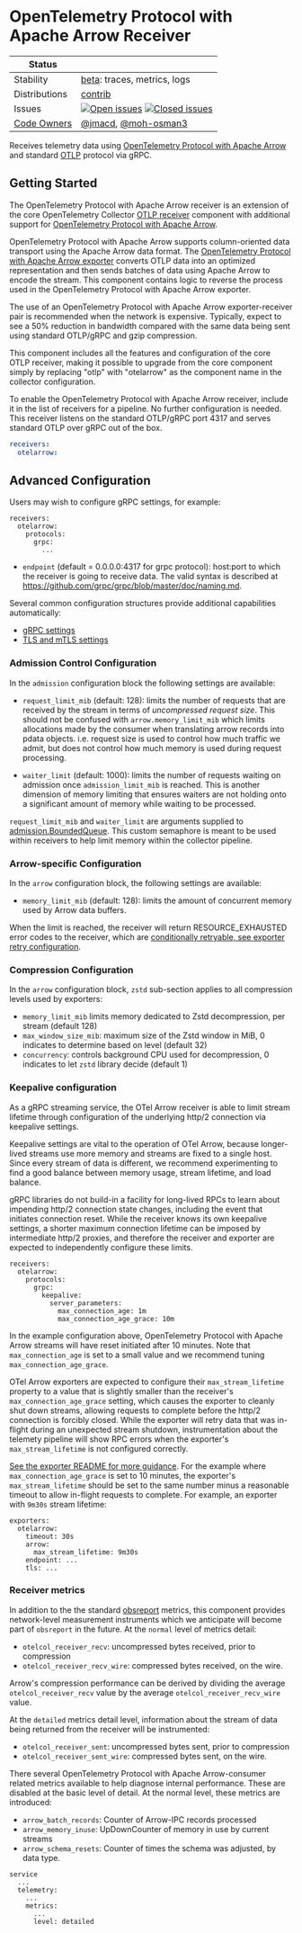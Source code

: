 # OpenTelemetry Protocol with Apache Arrow Receiver

<!-- status autogenerated section -->
| Status        |           |
| ------------- |-----------|
| Stability     | [beta]: traces, metrics, logs   |
| Distributions | [contrib] |
| Issues        | [![Open issues](https://img.shields.io/github/issues-search/open-telemetry/opentelemetry-collector-contrib?query=is%3Aissue%20is%3Aopen%20label%3Areceiver%2Fotelarrow%20&label=open&color=orange&logo=opentelemetry)](https://github.com/GlancingMind/opentelemetry-collector-contrib/issues?q=is%3Aopen+is%3Aissue+label%3Areceiver%2Fotelarrow) [![Closed issues](https://img.shields.io/github/issues-search/open-telemetry/opentelemetry-collector-contrib?query=is%3Aissue%20is%3Aclosed%20label%3Areceiver%2Fotelarrow%20&label=closed&color=blue&logo=opentelemetry)](https://github.com/GlancingMind/opentelemetry-collector-contrib/issues?q=is%3Aclosed+is%3Aissue+label%3Areceiver%2Fotelarrow) |
| [Code Owners](https://github.com/GlancingMind/opentelemetry-collector-contrib/blob/main/CONTRIBUTING.md#becoming-a-code-owner)    | [@jmacd](https://www.github.com/jmacd), [@moh-osman3](https://www.github.com/moh-osman3) |

[beta]: https://github.com/GlancingMind/opentelemetry-collector#beta
[contrib]: https://github.com/GlancingMind/opentelemetry-collector-releases/tree/main/distributions/otelcol-contrib
<!-- end autogenerated section -->

Receives telemetry data using [OpenTelemetry Protocol with Apache
Arrow](https://github.com/GlancingMind/otel-arrow) and standard
[OTLP](
https://github.com/GlancingMind/opentelemetry-specification/blob/main/specification/protocol/otlp.md)
protocol via gRPC.

## Getting Started

The OpenTelemetry Protocol with Apache Arrow receiver is an extension
of the core OpenTelemetry Collector [OTLP
receiver](https://github.com/GlancingMind/opentelemetry-collector/tree/main/receiver/otlpreceiver)
component with additional support for [OpenTelemetry Protocol with
Apache Arrow](https://github.com/GlancingMind/otel-arrow).

OpenTelemetry Protocol with Apache Arrow supports column-oriented data
transport using the Apache Arrow data format.  The [OpenTelemetry
Protocol with Apache Arrow
exporter](../../exporter/otelarrowexporter/README.md)
converts OTLP data into an optimized representation and then sends
batches of data using Apache Arrow to encode the stream.  This
component contains logic to reverse the process used in the
OpenTelemetry Protocol with Apache Arrow exporter.

The use of an OpenTelemetry Protocol with Apache Arrow
exporter-receiver pair is recommended when the network is expensive.
Typically, expect to see a 50% reduction in bandwidth compared with
the same data being sent using standard OTLP/gRPC and gzip
compression.

This component includes all the features and configuration of the core
OTLP receiver, making it possible to upgrade from the core component
simply by replacing "otlp" with "otelarrow" as the component name in
the collector configuration.

To enable the OpenTelemetry Protocol with Apache Arrow receiver,
include it in the list of receivers for a pipeline.  No further
configuration is needed.  This receiver listens on the standard
OTLP/gRPC port 4317 and serves standard OTLP over gRPC out of the box.

```yaml
receivers:
  otelarrow:
```

## Advanced Configuration

Users may wish to configure gRPC settings, for example:

```
receivers:
  otelarrow:
    protocols:
      grpc:
        ...
```

- `endpoint` (default = 0.0.0.0:4317 for grpc protocol):
  host:port to which the receiver is going to receive data. The valid syntax is
  described at https://github.com/grpc/grpc/blob/master/doc/naming.md.

Several common configuration structures provide additional capabilities automatically:

- [gRPC settings](https://github.com/GlancingMind/opentelemetry-collector/blob/main/config/configgrpc/README.md)
- [TLS and mTLS settings](https://github.com/GlancingMind/opentelemetry-collector/blob/main/config/configtls/README.md)

### Admission Control Configuration

In the `admission` configuration block the following settings are available:

- `request_limit_mib` (default: 128): limits the number of requests that are received by the stream in terms of *uncompressed request size*. This should not be confused with `arrow.memory_limit_mib` which limits allocations made by the consumer when translating arrow records into pdata objects. i.e. request size is used to control how much traffic we admit, but does not control how much memory is used during request processing.

- `waiter_limit` (default: 1000): limits the number of requests waiting on admission once `admission_limit_mib` is reached. This is another dimension of memory limiting that ensures waiters are not holding onto a significant amount of memory while waiting to be processed.

`request_limit_mib` and `waiter_limit` are arguments supplied to [admission.BoundedQueue](https://github.com/GlancingMind/opentelemetry-collector-contrib/tree/main/internal/otelarrow/admission). This custom semaphore is meant to be used within receivers to help limit memory within the collector pipeline.

### Arrow-specific Configuration

In the `arrow` configuration block, the following settings are available:

- `memory_limit_mib` (default: 128): limits the amount of concurrent memory used by Arrow data buffers.

When the limit is reached, the receiver will return RESOURCE_EXHAUSTED
error codes to the receiver, which are [conditionally retryable, see
exporter retry configuration](https://github.com/GlancingMind/opentelemetry-collector/blob/main/exporter/exporterhelper/README.md).

### Compression Configuration

In the `arrow` configuration block, `zstd` sub-section applies to all
compression levels used by exporters:

- `memory_limit_mib` limits memory dedicated to Zstd decompression, per stream (default 128)
- `max_window_size_mib`: maximum size of the Zstd window in MiB, 0 indicates to determine based on level (default 32)
- `concurrency`: controls background CPU used for decompression, 0 indicates to let `zstd` library decide (default 1)

### Keepalive configuration

As a gRPC streaming service, the OTel Arrow receiver is able to limit
stream lifetime through configuration of the underlying http/2
connection via keepalive settings.

Keepalive settings are vital to the operation of OTel Arrow, because
longer-lived streams use more memory and streams are fixed to a single
host.  Since every stream of data is different, we recommend
experimenting to find a good balance between memory usage, stream
lifetime, and load balance.

gRPC libraries do not build-in a facility for long-lived RPCs to learn
about impending http/2 connection state changes, including the event
that initiates connection reset.  While the receiver knows its own
keepalive settings, a shorter maximum connection lifetime can be
imposed by intermediate http/2 proxies, and therefore the receiver and
exporter are expected to independently configure these limits.

```
receivers:
  otelarrow:
    protocols:
      grpc:
        keepalive:
          server_parameters:
            max_connection_age: 1m
            max_connection_age_grace: 10m
```

In the example configuration above, OpenTelemetry Protocol with Apache
Arrow streams will have reset initiated after 10 minutes.  Note that
`max_connection_age` is set to a small value and we recommend tuning
`max_connection_age_grace`.

OTel Arrow exporters are expected to configure their
`max_stream_lifetime` property to a value that is slightly smaller
than the receiver's `max_connection_age_grace` setting, which causes
the exporter to cleanly shut down streams, allowing requests to
complete before the http/2 connection is forcibly closed.  While the
exporter will retry data that was in-flight during an unexpected
stream shutdown, instrumentation about the telemety pipeline will show
RPC errors when the exporter's `max_stream_lifetime` is not configured
correctly.

[See the exporter README for more
guidance](../../exporter/otelarrowexporter/README.md).  For the
example where `max_connection_age_grace` is set to 10 minutes, the
exporter's `max_stream_lifetime` should be set to the same number
minus a reasonable timeout to allow in-flight requests to complete.
For example, an exporter with `9m30s` stream lifetime:

```
exporters:
  otelarrow:
    timeout: 30s
    arrow:
      max_stream_lifetime: 9m30s
    endpoint: ...
    tls: ...
```

### Receiver metrics

In addition to the the standard
[obsreport](https://pkg.go.dev/go.opentelemetry.io/collector/obsreport)
metrics, this component provides network-level measurement instruments
which we anticipate will become part of `obsreport` in the future.  At
the `normal` level of metrics detail:

- `otelcol_receiver_recv`: uncompressed bytes received, prior to compression
- `otelcol_receiver_recv_wire`: compressed bytes received, on the wire.

Arrow's compression performance can be derived by dividing the average
`otelcol_receiver_recv` value by the average `otelcol_receiver_recv_wire` value.

At the `detailed` metrics detail level, information about the stream
of data being returned from the receiver will be instrumented:

- `otelcol_receiver_sent`: uncompressed bytes sent, prior to compression
- `otelcol_receiver_sent_wire`: compressed bytes sent, on the wire.

There several OpenTelemetry Protocol with Apache Arrow-consumer
related metrics available to help diagnose internal performance.
These are disabled at the basic level of detail.  At the normal level,
these metrics are introduced:

- `arrow_batch_records`: Counter of Arrow-IPC records processed
- `arrow_memory_inuse`: UpDownCounter of memory in use by current streams
- `arrow_schema_resets`: Counter of times the schema was adjusted, by data type.

```
service
  ...
  telemetry:
    ...
    metrics:
      ...
      level: detailed
```
